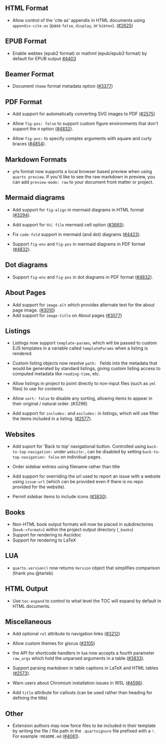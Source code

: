 

## HTML Format

- Allow control of the 'cite as' appendix in HTML documents using `appendix-cite-as` (pass `false`, `display`, or `bibtex`). ([#2625](https://github.com/quarto-dev/quarto-cli/issues/2625))


## EPUB Format

- Enable webtex (epub2 format) or mathml (epub/epub3 format) by default for EPUB output [#4403](https://github.com/quarto-dev/quarto-cli/issues/4403)

## Beamer Format

- Document `theme` format metadata option ([#3377](https://github.com/quarto-dev/quarto-cli/issues/3377))


## PDF Format

- Add support for automatically converting SVG images to PDF ([#2575](https://github.com/quarto-dev/quarto-cli/issues/2575))

- Allow `fig-pos: false` to support custom figure environments that don't support the `H` option ([#4832](https://github.com/quarto-dev/quarto-cli/discussions/4832)).

- Allow `fig-pos:` to specify complex arguments with square and curly braces ([#4854](https://github.com/quarto-dev/quarto-cli/discussions/4854)).


## Markdown Formats

- `gfm` format now supports a local browser based preview when using `quarto preview`. If you'd like to see the raw markdown in preview, you can add `preview-mode: raw` to your document front matter or project.

## Mermaid diagrams


- Add support for `fig-align` in mermaid diagrams in HTML format ([#3294](https://github.com/quarto-dev/quarto-cli/issues/3294)).

- Add support for `%%| file` mermaid cell option ([#3665](https://github.com/quarto-dev/quarto-cli/issues/3665)).
- Fix `code-fold` support in mermaid (and dot) diagrams ([#4423](https://github.com/quarto-dev/quarto-cli/issues/4423)).

- Support `fig-env` and `fig-pos` in mermaid diagrams in PDF format ([#4832](https://github.com/quarto-dev/quarto-cli/discussions/4832)).

## Dot diagrams

- Support `fig-env` and `fig-pos` in dot diagrams in PDF format ([#4832](https://github.com/quarto-dev/quarto-cli/discussions/4832)).


## About Pages

- Add support for `image-alt` which provides alternate text for the about page image. ([#3010](https://github.com/quarto-dev/quarto-cli/issues/3010))
- Add support for `image-title` on About pages ([#3077](https://github.com/quarto-dev/quarto-cli/issues/3077))


## Listings

- Listings now support `template-params`, which will be passed to custom EJS templates in a variable called `templateParams` when a listing is rendered.
- Custom listing objects now resolve `path: ` fields into the metadata that would be generated by standard listings, giving custom listing access to computed metadata like `reading-time`, etc.


- Allow listings in project to point directly to non-input files (such as `yml` files) to use for contents.

- Allow `sort: false` to disable any sorting, allowing items to appear in their original / natural order. (#3296)

- Add support for `includes:` and `excludes:` in listings, which will use filter the items included in a listing. ([#2577](https://github.com/quarto-dev/quarto-cli/issues/2577)).

## Websites

- Add suport for 'Back to top' navigational button. Controlled using `back-to-top-navigation:` under `website:`, can be disabled by setting `back-to-top-navigation: false` on individual pages.

- Order sidebar entries using filename rather than title

- Add support for overriding the url used to report an issue with a website using `issue-url` (which can be provided even if there is no repo provided for the website).

- Permit sidebar items to include icons ([#3830](https://github.com/quarto-dev/quarto-cli/issues/3830)).

## Books

- Non-HTML book output formats will now be placed in subdirectories (`book-<format>`) within the project output directory (`_books`)
- Support for rendering to Asciidoc
- Support for rendering to LaTeX

## LUA

- `quarto.version()` now returns `Version` object that simplifies comparison (thank you @tarleb)

## HTML Output

- Use `toc-expand` to control to what level the TOC will expand by default in HTML documents.

## Miscellaneous

- Add optional `rel` attribute to navigation links ([#3212](https://github.com/quarto-dev/quarto-cli/issues/3212))

- Allow custom themes for giscus ([#3105](https://github.com/quarto-dev/quarto-cli/issues/3105))


- the API for shortcode handlers in lua now accepts a fourth parameter `raw_args` which hold the unparsed arguments in a table ([#3833](https://github.com/quarto-dev/quarto-cli/issues/3833)).

- Support parsing markdown in table captions in LaTeX and HTML tables ([#2573](https://github.com/quarto-dev/quarto-cli/issues/2573)).


- Warn users about Chromium installation issues in WSL ([#4596](https://github.com/quarto-dev/quarto-cli/issues/4586)).

- Add `title` attribute for callouts (can be used rather than heading for defining the title)



## Other


- Extension authors may now force files to be included in their template by writing the file / file path in the `.quartoignore` file prefixed with a `!`. For example `!README.md` ([#4061](https://github.com/quarto-dev/quarto-cli/issues/4061)).

